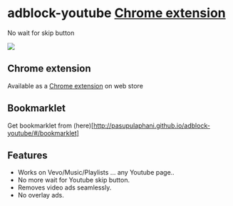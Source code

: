 # adblock-youtube [Chrome extension](https://chrome.google.com/webstore/detail/adblock-youtube/nlpakdfcpcjfhkonekdojjpnkaaododp)
No wait for skip button

![](https://raw.githubusercontent.com/pasupulaphani/adblock-youtube/master/promo_content/Skip_YouTube_ADS_forever.png)

## Chrome extension
Available as a [Chrome extension](https://chrome.google.com/webstore/detail/adblock-youtube/nlpakdfcpcjfhkonekdojjpnkaaododp) on web store

## Bookmarklet
Get bookmarklet from (here)[http://pasupulaphani.github.io/adblock-youtube/#/bookmarklet]

## Features
- Works on Vevo/Music/Playlists ... any Youtube page..
- No more wait for Youtube skip button.
- Removes video ads seamlessly.
- No overlay ads.
